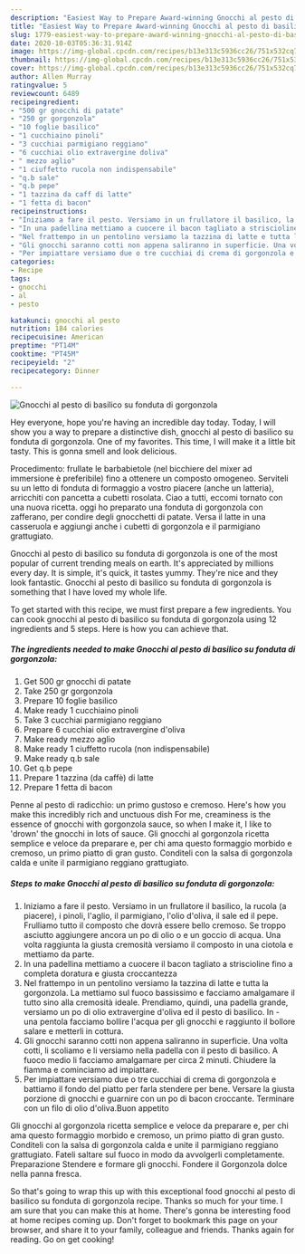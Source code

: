 ```yaml
---
description: "Easiest Way to Prepare Award-winning Gnocchi al pesto di basilico su fonduta di gorgonzola"
title: "Easiest Way to Prepare Award-winning Gnocchi al pesto di basilico su fonduta di gorgonzola"
slug: 1779-easiest-way-to-prepare-award-winning-gnocchi-al-pesto-di-basilico-su-fonduta-di-gorgonzola
date: 2020-10-03T05:36:31.914Z
image: https://img-global.cpcdn.com/recipes/b13e313c5936cc26/751x532cq70/gnocchi-al-pesto-di-basilico-su-fonduta-di-gorgonzola-recipe-main-photo.jpg
thumbnail: https://img-global.cpcdn.com/recipes/b13e313c5936cc26/751x532cq70/gnocchi-al-pesto-di-basilico-su-fonduta-di-gorgonzola-recipe-main-photo.jpg
cover: https://img-global.cpcdn.com/recipes/b13e313c5936cc26/751x532cq70/gnocchi-al-pesto-di-basilico-su-fonduta-di-gorgonzola-recipe-main-photo.jpg
author: Allen Murray
ratingvalue: 5
reviewcount: 6489
recipeingredient:
- "500 gr gnocchi di patate"
- "250 gr gorgonzola"
- "10 foglie basilico"
- "1 cucchiaino pinoli"
- "3 cucchiai parmigiano reggiano"
- "6 cucchiai olio extravergine doliva"
- " mezzo aglio"
- "1 ciuffetto rucola non indispensabile"
- "q.b sale"
- "q.b pepe"
- "1 tazzina da caff di latte"
- "1 fetta di bacon"
recipeinstructions:
- "Iniziamo a fare il pesto. Versiamo in un frullatore il basilico, la rucola (a piacere), i pinoli, l&#39;aglio, il parmigiano, l&#39;olio d&#39;oliva, il sale ed il pepe. Frulliamo tutto il composto che dovrà essere bello cremoso. Se troppo asciutto aggiungere ancora un po di olio o e un goccio di acqua. Una volta raggiunta la giusta cremosità versiamo il composto in una ciotola e mettiamo da parte."
- "In una padellina mettiamo a cuocere il bacon tagliato a striscioline fino a completa doratura e giusta croccantezza"
- "Nel frattempo in un pentolino versiamo la tazzina di latte e tutta la gorgonzola. La mettiamo sul fuoco bassissimo e facciamo amalgamare il tutto sino alla cremosità ideale. Prendiamo, quindi, una padella grande, versiamo un po di olio extravergine d&#39;oliva ed il pesto di basilico. In  una pentola facciamo bollire l&#39;acqua per gli gnocchi e raggiunto il bollore salare e metterli in cottura."
- "Gli gnocchi saranno cotti non appena saliranno in superficie. Una volta cotti, li scoliamo e li versiamo nella padella con il pesto di basilico. A fuoco medio li facciamo amalgamare per circa 2 minuti. Chiudere la fiamma e cominciamo ad impiattare."
- "Per impiattare versiamo due o tre cucchiai di crema di gorgonzola e battiamo il fondo del piatto per farla stendere per bene. Versare la giusta porzione di gnocchi e guarnire con un po di bacon croccante. Terminare con un filo di olio d&#39;oliva.Buon appetito"
categories:
- Recipe
tags:
- gnocchi
- al
- pesto

katakunci: gnocchi al pesto 
nutrition: 184 calories
recipecuisine: American
preptime: "PT14M"
cooktime: "PT45M"
recipeyield: "2"
recipecategory: Dinner

---
```



![Gnocchi al pesto di basilico su fonduta di gorgonzola](https://img-global.cpcdn.com/recipes/b13e313c5936cc26/751x532cq70/gnocchi-al-pesto-di-basilico-su-fonduta-di-gorgonzola-recipe-main-photo.jpg)

Hey everyone, hope you're having an incredible day today. Today, I will show you a way to prepare a distinctive dish, gnocchi al pesto di basilico su fonduta di gorgonzola. One of my favorites. This time, I will make it a little bit tasty. This is gonna smell and look delicious.

Procedimento: frullate le barbabietole (nel bicchiere del mixer ad immersione è preferibile) fino a ottenere un composto omogeneo. Serviteli su un letto di fonduta di formaggio a vostro piacere (anche un latteria), arricchiti con pancetta a cubetti rosolata. Ciao a tutti, eccomi tornato con una nuova ricetta. oggi ho preparato una fonduta di gorgonzola con zafferano, per condire degli gnocchetti di patate. Versa il latte in una casseruola e aggiungi anche i cubetti di gorgonzola e il parmigiano grattugiato.

Gnocchi al pesto di basilico su fonduta di gorgonzola is one of the most popular of current trending meals on earth. It's appreciated by millions every day. It is simple, it's quick, it tastes yummy. They're nice and they look fantastic. Gnocchi al pesto di basilico su fonduta di gorgonzola is something that I have loved my whole life.


To get started with this recipe, we must first prepare a few ingredients. You can cook gnocchi al pesto di basilico su fonduta di gorgonzola using 12 ingredients and 5 steps. Here is how you can achieve that.

<!--inarticleads1-->

##### The ingredients needed to make Gnocchi al pesto di basilico su fonduta di gorgonzola:

1. Get 500 gr gnocchi di patate
1. Take 250 gr gorgonzola
1. Prepare 10 foglie basilico
1. Make ready 1 cucchiaino pinoli
1. Take 3 cucchiai parmigiano reggiano
1. Prepare 6 cucchiai olio extravergine d&#39;oliva
1. Make ready  mezzo aglio
1. Make ready 1 ciuffetto rucola (non indispensabile)
1. Make ready q.b sale
1. Get q.b pepe
1. Prepare 1 tazzina (da caffè) di latte
1. Prepare 1 fetta di bacon


Penne al pesto di radicchio: un primo gustoso e cremoso. Here&#39;s how you make this incredibly rich and unctuous dish For me, creaminess is the essence of gnocchi with gorgonzola sauce, so when I make it, I like to &#39;drown&#39; the gnocchi in lots of sauce. Gli gnocchi al gorgonzola ricetta semplice e veloce da preparare e, per chi ama questo formaggio morbido e cremoso, un primo piatto di gran gusto. Conditeli con la salsa di gorgonzola calda e unite il parmigiano reggiano grattugiato. 

<!--inarticleads2-->

##### Steps to make Gnocchi al pesto di basilico su fonduta di gorgonzola:

1. Iniziamo a fare il pesto. Versiamo in un frullatore il basilico, la rucola (a piacere), i pinoli, l&#39;aglio, il parmigiano, l&#39;olio d&#39;oliva, il sale ed il pepe. Frulliamo tutto il composto che dovrà essere bello cremoso. Se troppo asciutto aggiungere ancora un po di olio o e un goccio di acqua. Una volta raggiunta la giusta cremosità versiamo il composto in una ciotola e mettiamo da parte.
1. In una padellina mettiamo a cuocere il bacon tagliato a striscioline fino a completa doratura e giusta croccantezza
1. Nel frattempo in un pentolino versiamo la tazzina di latte e tutta la gorgonzola. La mettiamo sul fuoco bassissimo e facciamo amalgamare il tutto sino alla cremosità ideale. Prendiamo, quindi, una padella grande, versiamo un po di olio extravergine d&#39;oliva ed il pesto di basilico. In  - una pentola facciamo bollire l&#39;acqua per gli gnocchi e raggiunto il bollore salare e metterli in cottura.
1. Gli gnocchi saranno cotti non appena saliranno in superficie. Una volta cotti, li scoliamo e li versiamo nella padella con il pesto di basilico. A fuoco medio li facciamo amalgamare per circa 2 minuti. Chiudere la fiamma e cominciamo ad impiattare.
1. Per impiattare versiamo due o tre cucchiai di crema di gorgonzola e battiamo il fondo del piatto per farla stendere per bene. Versare la giusta porzione di gnocchi e guarnire con un po di bacon croccante. Terminare con un filo di olio d&#39;oliva.Buon appetito


Gli gnocchi al gorgonzola ricetta semplice e veloce da preparare e, per chi ama questo formaggio morbido e cremoso, un primo piatto di gran gusto. Conditeli con la salsa di gorgonzola calda e unite il parmigiano reggiano grattugiato. Fateli saltare sul fuoco in modo da avvolgerli completamente. Preparazione Stendere e formare gli gnocchi. Fondere il Gorgonzola dolce nella panna fresca. 

So that's going to wrap this up with this exceptional food gnocchi al pesto di basilico su fonduta di gorgonzola recipe. Thanks so much for your time. I am sure that you can make this at home. There's gonna be interesting food at home recipes coming up. Don't forget to bookmark this page on your browser, and share it to your family, colleague and friends. Thanks again for reading. Go on get cooking!
